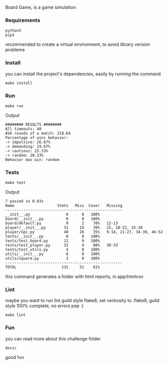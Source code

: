Board Game, is a game simulation

### Requirements

    python3
    pip3

  recommended to create a virtual environment,
  to avoid library version problems

### Install

  you can install the project's dependencies,
  easily by running the command

    make install

### Run

    make run

  Output

    ######## RESULTS ########
    All timeouts: 48
    AVG rounds of a match: 218.64
    Percentage of wins behavior:
    -> impulsive: 26.67%
    -> demanding: 19.67%
    -> cautious: 25.33%
    -> random: 28.33%
    Behavior max win: random

### Tests

    make test

  Output

    7 passed in 0.03s
    Name                   Stmts   Miss  Cover   Missing
    ----------------------------------------------------
    __init__.py                0      0   100%
    board/__init__.py          0      0   100%
    board/default.py           9      2    78%   12-13
    player/__init__.py        31     19    39%   15, 18-22, 25-38
    player/npc.py             40     26    35%   9-14, 21-27, 34-39, 46-52
    tests/__init__.py          0      0   100%
    tests/test_board.py       12      0   100%
    tests/test_player.py      32      4    88%   30-33
    tests/test_utils.py        4      0   100%
    utils/__init__.py          0      0   100%
    utils/square.py            3      0   100%
    ----------------------------------------------------
    TOTAL                    131     51    61%

  this command generates a folder with html reports,
  in app/htmlcov

### Lint

  maybe you want to run lint guild style flake8,
  set verbosity to .flake8, guild style 100% complete,
  no errors pep :)

    make lint

### Fun

 you can read more about this challenge  folder

    docs/

 good fun
